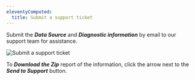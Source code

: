 ```yaml
---
eleventyComputed:
  title: Submit a support ticket
---
```

Submit the ***Data Source*** and ***Diagnostic information*** by email to our support team for assistance.

![Submit a support ticket](https://cdnweb.devolutions.net/docs/en/server/ServerOp8022.png)

To ***Download the Zip*** report of the information, click the arrow next to the ***Send to Support*** button.

